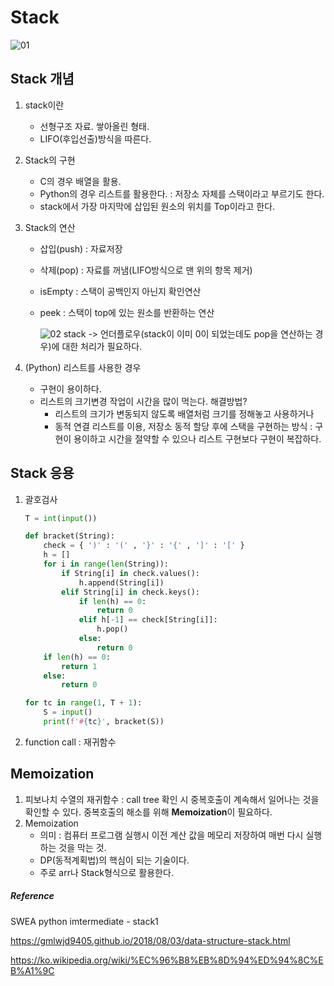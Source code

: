 # Stack

![01](https://user-images.githubusercontent.com/45934061/53683464-4f5bd680-3d44-11e9-8e83-7bd4b4e3ce17.png)



## Stack 개념

1. stack이란

   - 선형구조 자료. 쌓아올린 형태.
   - LIFO(후입선출)방식을 따른다.

2. Stack의 구현

   - C의 경우 배열을 활용.
   - Python의 경우 리스트를 활용한다.
     : 저장소 자체를 스택이라고 부르기도 한다.
   - stack에서 가장 마지막에 삽입된 원소의 위치를 Top이라고 한다.

3. Stack의 연산

   - 삽입(push) : 자료저장
   - 삭제(pop) : 자료를 꺼냄(LIFO방식으로 맨 위의 항목 제거)
   - isEmpty : 스택이 공백인지 아닌지 확인연산
   - peek : 스택이 top에 있는 원소를 반환하는 연산

     ![02 stack](https://user-images.githubusercontent.com/45934061/53683465-4ff46d00-3d44-11e9-9d29-d2bec39044fd.png)
   -> 언더플로우(stack이 이미 0이 되었는데도 pop을 연산하는 경우)에 대한 처리가 필요하다.


4. (Python) 리스트를 사용한 경우
   - 구현이 용이하다.
   - 리스트의 크기변경 작업이 시간을 많이 먹는다.
     해결방법?
     - 리스트의 크기가 변동되지 않도록 배열처럼 크기를 정해놓고 사용하거나
     - 동적 연결 리스트를 이용, 저장소 동적 할당 후에 스택을 구현하는 방식
       : 구현이 용이하고 시간을 절약할 수 있으나
         리스트 구현보다 구현이 복잡하다.



## Stack 응용

1. 괄호검사

   ~~~python
   T = int(input())
   
   def bracket(String):
       check = { ')' : '(' , '}' : '{' , ']' : '[' }
       h = []
       for i in range(len(String)):
           if String[i] in check.values():
               h.append(String[i])
           elif String[i] in check.keys():
               if len(h) == 0:
                   return 0
               elif h[-1] == check[String[i]]:
                   h.pop()
               else:
                   return 0
       if len(h) == 0:
           return 1
       else:
           return 0
   
   for tc in range(1, T + 1):
       S = input()
       print(f'#{tc}', bracket(S))
   ~~~

   

2. function call : 재귀함수



## Memoization

1. 피보나치 수열의 재귀함수
   : call tree 확인 시 중복호출이 계속해서 일어나는 것을 확인할 수 있다. 중복호출의 해소를 위해 **Memoization**이 필요하다.
2. Memoization
   - 의미 : 컴퓨터 프로그램 실행시 이전 계산 값을 메모리 저장하여 매번 다시 실행하는 것을 막는 것.
   - DP(동적계획법)의 핵심이 되는 기술이다.
   - 주로 arr나 Stack형식으로 활용한다.









##### Reference

SWEA python imtermediate - stack1

https://gmlwjd9405.github.io/2018/08/03/data-structure-stack.html

https://ko.wikipedia.org/wiki/%EC%96%B8%EB%8D%94%ED%94%8C%EB%A1%9C